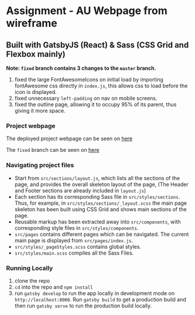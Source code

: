 # Assignment - AU Webpage from wireframe

## Built with GatsbyJS (React) & Sass (CSS Grid and Flexbox mainly)

**Note: `fixed` branch contains 3 changes to the `master` branch.**

1. fixed the large FontAwesomeIcons on initial load by importing fontAwesome css directly in `index.js`, this allows css to load before the icon is displayed.
2. fixed unnecessary `left-padding` on nav on mobile screens.
3. fixed the outline page, allowing it to occupy 95% of its parent, thus giving it more space.

### Project webpage

The deployed project webpage can be seen on [here](https://au-coach-approach.netlify.com/)

The `fixed` branch can be seen on [here](https://au-coach-approach2.netlify.com/)

### Navigating project files

- Start from `src/sections/layout.js`, which lists all the sections of the page, and provides the overall skeleton layout of the page, (The Header and Footer sections are already included in `layout.js`)
- Each section has its corresponding Sass file in `src/styles/sections`. Thus, for example, in `src/styles/sections/_layout.scss` the main page skeleton has been built using CSS Grid and shows main sections of the page.
- Reusable markup has been extracted away into `src/components`, with corresponding style files in `src/styles/components`.
- `src/pages` contains different pages which can be navigated. The current main page is displayed from `src/pages/index.js`.
- `src/styles/_pageStyles.scss` contains global styles.
- `src/styles/main.scss` compiles all the Sass Files.

### Running Locally

1. clone the repo
2. `cd` into the repo and `npm install`
3. run `gatsby develop` to run the app locally in development mode on `http://localhost:8000`. Run `gatsby build` to get a production build and then run `gatsby serve` to run the production build locally.
